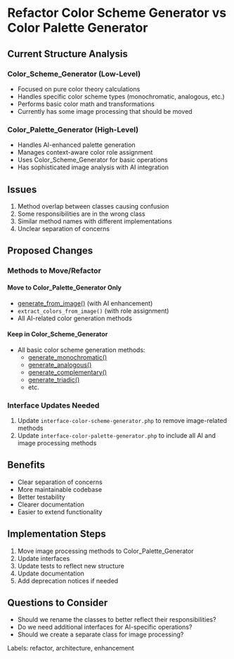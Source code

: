 # Refactor Color Scheme Generator vs Color Palette Generator

## Current Structure Analysis

### Color_Scheme_Generator (Low-Level)
- Focused on pure color theory calculations
- Handles specific color scheme types (monochromatic, analogous, etc.)
- Performs basic color math and transformations
- Currently has some image processing that should be moved

### Color_Palette_Generator (High-Level)
- Handles AI-enhanced palette generation
- Manages context-aware color role assignment
- Uses Color_Scheme_Generator for basic operations
- Has sophisticated image analysis with AI integration

## Issues

1. Method overlap between classes causing confusion
2. Some responsibilities are in the wrong class
3. Similar method names with different implementations
4. Unclear separation of concerns

## Proposed Changes

### Methods to Move/Refactor

#### Move to Color_Palette_Generator Only
- [generate_from_image()](cci:1://file:///home/george/sites/gl-color-palette-generator/tests/wp-mock/color-management/test-class-color-scheme-generator.php:317:4-345:5) (with AI enhancement)
- `extract_colors_from_image()` (with role assignment)
- All AI-related color generation methods

#### Keep in Color_Scheme_Generator
- All basic color scheme generation methods:
  - [generate_monochromatic()](cci:1://file:///home/george/sites/gl-color-palette-generator/tests/wp-mock/color-management/test-class-color-scheme-generator.php:75:4-94:5)
  - [generate_analogous()](cci:1://file:///home/george/sites/gl-color-palette-generator/tests/wp-mock/color-management/test-class-color-scheme-generator.php:96:4-115:5)
  - [generate_complementary()](cci:1://file:///home/george/sites/gl-color-palette-generator/tests/wp-mock/color-management/test-class-color-scheme-generator.php:117:4-136:5)
  - [generate_triadic()](cci:1://file:///home/george/sites/gl-color-palette-generator/tests/wp-mock/color-management/test-class-color-scheme-generator.php:159:4-178:5)
  - etc.

### Interface Updates Needed
1. Update `interface-color-scheme-generator.php` to remove image-related methods
2. Update `interface-color-palette-generator.php` to include all AI and image processing methods

## Benefits
- Clear separation of concerns
- More maintainable codebase
- Better testability
- Clearer documentation
- Easier to extend functionality

## Implementation Steps
1. Move image processing methods to Color_Palette_Generator
2. Update interfaces
3. Update tests to reflect new structure
4. Update documentation
5. Add deprecation notices if needed

## Questions to Consider
- Should we rename the classes to better reflect their responsibilities?
- Do we need additional interfaces for AI-specific operations?
- Should we create a separate class for image processing?

Labels: refactor, architecture, enhancement
